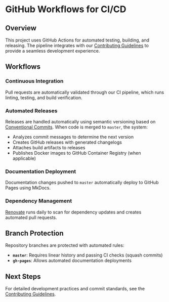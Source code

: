 # GitHub Workflows for CI/CD

## Overview

This project uses GitHub Actions for automated testing, building, and releasing. The pipeline integrates with our [Contributing Guidelines](https://ConstructCloud.github.io/server/contributing) to provide a seamless development experience.

## Workflows

### Continuous Integration

Pull requests are automatically validated through our CI pipeline, which runs linting, testing, and build verification.

### Automated Releases

Releases are handled automatically using semantic versioning based on [Conventional Commits](https://www.conventionalcommits.org/). When code is merged to `master`, the system:

- Analyzes commit messages to determine the next version
- Creates GitHub releases with generated changelogs
- Attaches build artifacts to releases
- Publishes Docker images to GitHub Container Registry (when applicable)

### Documentation Deployment

Documentation changes pushed to `master` automatically deploy to GitHub Pages using MkDocs.

### Dependency Management

[Renovate](https://github.com/renovatebot/renovate) runs daily to scan for dependency updates and creates automated pull requests.

## Branch Protection

Repository branches are protected with automated rules:

- **`master`**: Requires linear history and passing CI checks (squash commits)
- **`gh-pages`**: Allows automated documentation deployments

## Next Steps

For detailed development practices and commit standards, see the [Contributing Guidelines](https://ConstructCloud.github.io/server/contributing).
